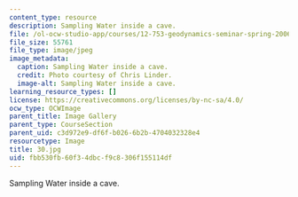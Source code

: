 ```yaml
---
content_type: resource
description: Sampling Water inside a cave.
file: /ol-ocw-studio-app/courses/12-753-geodynamics-seminar-spring-2006/fbb530fb60f34dbcf9c8306f155114df_30.jpg
file_size: 55761
file_type: image/jpeg
image_metadata:
  caption: Sampling Water inside a cave.
  credit: Photo courtesy of Chris Linder.
  image-alt: Sampling Water inside a cave.
learning_resource_types: []
license: https://creativecommons.org/licenses/by-nc-sa/4.0/
ocw_type: OCWImage
parent_title: Image Gallery
parent_type: CourseSection
parent_uid: c3d972e9-df6f-b026-6b2b-4704032328e4
resourcetype: Image
title: 30.jpg
uid: fbb530fb-60f3-4dbc-f9c8-306f155114df
---
```

Sampling Water inside a cave.